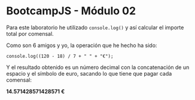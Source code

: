 # BootcampJS - Módulo 02

Para este laboratorio he utilizado `console.log()` y así calcular el importe total por comensal.

Como son 6 amigos y yo, la operación que he hecho ha sido:

`console.log((120 - 18) / 7 + " " + "€");`

Y el resultado obtenido es un número decimal con la concatenación de un espacio y el símbolo de euro, sacando lo que tiene que pagar cada comensal:

**14.571428571428571 €**

